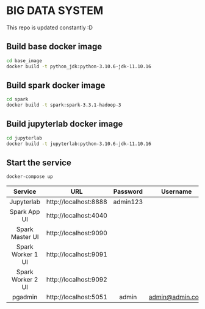 # BIG DATA SYSTEM

This repo is updated constantly :D

## Build base docker image
```bash
cd base_image
docker build -t python_jdk:python-3.10.6-jdk-11.10.16
```

## Build spark docker image
```bash
cd spark
docker build -t spark:spark-3.3.1-hadoop-3
```

## Build jupyterlab docker image
```bash
cd jupyterlab
docker build -t jupyterlab:python-3.10.6-jdk-11.10.16
```

## Start the service
```bash
docker-compose up
```
| Service               | URL                              | Password    | Username       |
| :-------------------: | :------------------------------: | :---------: | :------------: |
| Jupyterlab            | http://localhost:8888            | admin123    |                |
| Spark App UI          | http://localhost:4040            |             |                |
| Spark Master UI       | http://localhost:9090            |             |                |
| Spark Worker 1 UI     | http://localhost:9091            |             |                |
| Spark Worker 2 UI     | http://localhost:9092            |             |                |
| pgadmin               | http://localhost:5051            | admin       | admin@admin.com|
